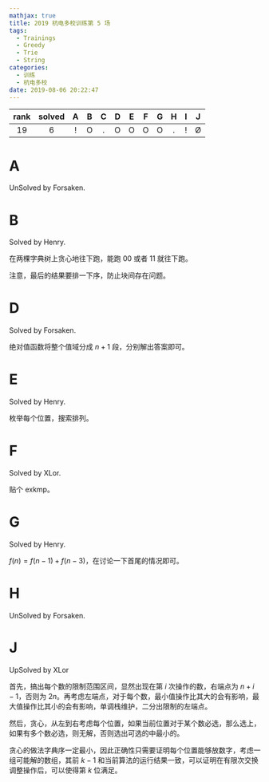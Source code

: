 ```yaml
---
mathjax: true
title: 2019 杭电多校训练第 5 场
tags:
  - Trainings
  - Greedy
  - Trie
  - String
categories:
  - 训练
  - 杭电多校
date: 2019-08-06 20:22:47
---
```


| rank | solved |  A  |  B  |  C  |  D  |  E  |  F  |  G  |  H  |  I  |  J  |
| :--: | :----: | :-: | :-: | :-: | :-: | :-: | :-: | :-: | :-: | :-: | :-: |
|  19  |   6    |  !  |  O  |  .  |  O  |  O  |  O  |  O  |  .  |  !  |  Ø  |

<!--more-->

# A

UnSolved by Forsaken.

# B

Solved by Henry.

在两棵字典树上贪心地往下跑，能跑 $00$ 或者 $11$ 就往下跑。

注意，最后的结果要排一下序，防止块间存在问题。

# D

Solved by Forsaken.

绝对值函数将整个值域分成 $n+1$ 段，分别解出答案即可。

# E

Solved by Henry.

枚举每个位置，搜索排列。

# F

Solved by XLor.

贴个 exkmp。

# G

Solved by Henry.

$f(n)=f(n-1)+f(n-3)$，在讨论一下首尾的情况即可。

# H

UnSolved by Forsaken.

# J

UpSolved by XLor

首先，搞出每个数的限制范围区间，显然出现在第 $i$ 次操作的数，右端点为 $n+i-1$，否则为 $2n$。再考虑左端点，对于每个数，最小值操作比其大的会有影响，最大值操作比其小的会有影响，单调栈维护，二分出限制的左端点。

然后，贪心，从左到右考虑每个位置，如果当前位置对于某个数必选，那么选上，如果有多个数必选，则无解，否则选出可选的中最小的。

贪心的做法字典序一定最小，因此正确性只需要证明每个位置能够放数字，考虑一组可能解的数组，其前 $k-1$ 和当前算法的运行结果一致，可以证明在有限次交换调整操作后，可以使得第 $k$ 位满足。

